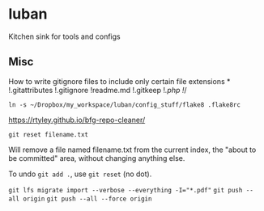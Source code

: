 # luban

Kitchen sink for tools and configs

## Misc

How to write gitignore files to include only certain file extensions
*
!.gitattributes
!.gitignore
!readme.md
!.gitkeep
!*.php
!*/

`ln -s ~/Dropbox/my_workspace/luban/config_stuff/flake8 .flake8rc`

https://rtyley.github.io/bfg-repo-cleaner/

`git reset filename.txt`

Will remove a file named filename.txt from the current index, the "about to be committed" area, without changing anything else.

To undo `git add .`, use `git reset` (no dot).

`git lfs migrate import --verbose --everything -I="*.pdf"`
`git push --all origin`
`git push --all --force origin`
